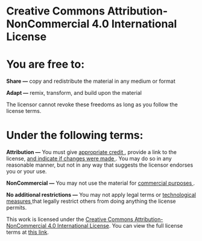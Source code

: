 # Creative Commons Attribution-NonCommercial 4.0 International License

# You are free to:

**Share —** copy and redistribute the material in any medium or format

**Adapt —** remix, transform, and build upon the material

The licensor cannot revoke these freedoms as long as you follow the license terms.

# Under the following terms:

**Attribution —** You must give [appropriate credit ](https://creativecommons.org/licenses/by-nc/4.0/deed.en#ref-appropriate-credit), provide a link to the license, [and indicate if changes were made ](https://creativecommons.org/licenses/by-nc/4.0/deed.en#ref-indicate-changes). You may do so in any reasonable manner, but not in any way that suggests the licensor endorses you or your use.

**NonCommercial —** You may not use the material for [commercial purposes ](https://creativecommons.org/licenses/by-nc/4.0/deed.en#ref-commercial-purposes).

**No additional restrictions —** You may not apply legal terms or [technological measures ](https://creativecommons.org/licenses/by-nc/4.0/deed.en#ref-technological-measures)that legally restrict others from doing anything the license permits.

This work is licensed under the [Creative Commons Attribution-NonCommercial 4.0 International License](https://creativecommons.org/licenses/by-nc/4.0/). You can view the full license terms at [this link](https://creativecommons.org/licenses/by-nc/4.0/).
